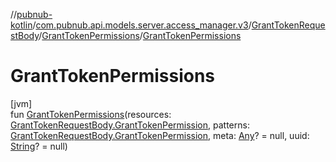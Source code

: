 //[pubnub-kotlin](../../../../index.md)/[com.pubnub.api.models.server.access_manager.v3](../../index.md)/[GrantTokenRequestBody](../index.md)/[GrantTokenPermissions](index.md)/[GrantTokenPermissions](-grant-token-permissions.md)

# GrantTokenPermissions

[jvm]\
fun [GrantTokenPermissions](-grant-token-permissions.md)(resources: [GrantTokenRequestBody.GrantTokenPermission](../-grant-token-permission/index.md), patterns: [GrantTokenRequestBody.GrantTokenPermission](../-grant-token-permission/index.md), meta: [Any](https://kotlinlang.org/api/latest/jvm/stdlib/kotlin/-any/index.html)? = null, uuid: [String](https://kotlinlang.org/api/latest/jvm/stdlib/kotlin/-string/index.html)? = null)
